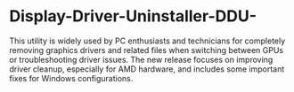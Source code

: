 # Display-Driver-Uninstaller-DDU-
This utility is widely used by PC enthusiasts and technicians for completely removing graphics drivers and related files when switching between GPUs or troubleshooting driver issues. The new release focuses on improving driver cleanup, especially for AMD hardware, and includes some important fixes for Windows configurations.
